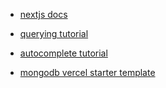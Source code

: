 - [nextjs docs](https://nextjs.org/docs/)

- [querying tutorial](https://www.mongodb.com/developer/languages/javascript/nextjs-with-mongodb/#querying-mongodb-with-next-js)

- [autocomplete tutorial ](https://www.mongodb.com/developer/products/atlas/autocomplete-atlas-search-nextjs/)

- [mongodb vercel starter template](https://github.com/vercel/mongodb-starter)